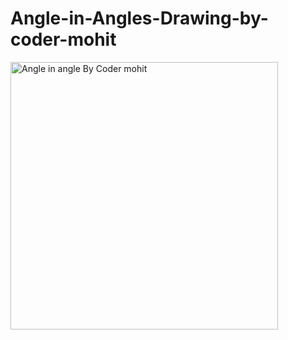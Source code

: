 # Angle-in-Angles-Drawing-by-coder-mohit
<img width="428" alt="Angle in angle By Coder mohit" src="https://user-images.githubusercontent.com/73032070/120933110-3bb72b80-c716-11eb-8f2a-4fcb33f11c6f.png">
